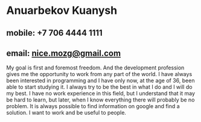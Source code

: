 # Anuarbekov Kuanysh
## mobile: +7 706 4444 1111
## email: nice.mozg@gmail.com
My goal is first and foremost freedom. And the development profession gives me the opportunity to work from any part of the world. I have always been interested in programming and I have only now, at the age of 36, been able to start studying it. I always try to be the best in what I do and I will do my best. I have no work experience in this field, but I understand that it may be hard to learn, but later, when I know everything there will probably be no problem. It is always possible to find information on google and find a solution. I want to work and be useful to people.
